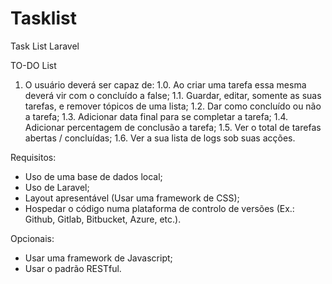 # Tasklist
Task List Laravel

TO-DO List

1. O usuário deverá ser capaz de:
        1.0. Ao criar uma tarefa essa mesma deverá vir com o concluído a false;
        1.1. Guardar, editar, somente as suas tarefas, e remover tópicos de uma lista;
        1.2. Dar como concluído ou não a tarefa;
        1.3. Adicionar data final para se completar a tarefa;
        1.4. Adicionar percentagem de conclusão a tarefa;
        1.5. Ver o total de tarefas abertas / concluídas;
        1.6. Ver a sua lista de logs sob suas acções.

Requisitos:
- Uso de uma base de dados local;
- Uso de Laravel;
- Layout apresentável (Usar uma framework de CSS);
- Hospedar o código numa plataforma de controlo de versões (Ex.: Github, Gitlab, Bitbucket, Azure, etc.).

Opcionais:
- Usar uma framework de Javascript;
- Usar o padrão RESTful.
